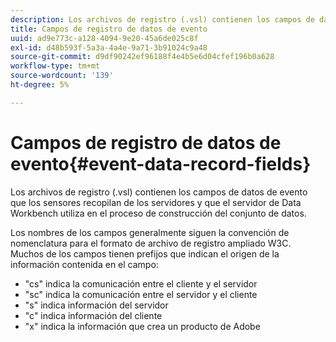```yaml
---
description: Los archivos de registro (.vsl) contienen los campos de datos de evento que los sensores recopilan de los servidores y que el servidor de Data Workbench utiliza en el proceso de construcción del conjunto de datos.
title: Campos de registro de datos de evento
uuid: ad9e773c-a128-4094-9e20-45a6de025c8f
exl-id: d48b593f-5a3a-4a4e-9a71-3b91024c9a48
source-git-commit: d9df90242ef96188f4e4b5e6d04cfef196b0a628
workflow-type: tm+mt
source-wordcount: '139'
ht-degree: 5%

---
```


# Campos de registro de datos de evento{#event-data-record-fields}

Los archivos de registro (.vsl) contienen los campos de datos de evento que los sensores recopilan de los servidores y que el servidor de Data Workbench utiliza en el proceso de construcción del conjunto de datos.

Los nombres de los campos generalmente siguen la convención de nomenclatura para el formato de archivo de registro ampliado W3C. Muchos de los campos tienen prefijos que indican el origen de la información contenida en el campo:

* &quot;cs&quot; indica la comunicación entre el cliente y el servidor
* &quot;sc&quot; indica la comunicación entre el servidor y el cliente
* &quot;s&quot; indica información del servidor
* &quot;c&quot; indica información del cliente
* &quot;x&quot; indica la información que crea un producto de Adobe
